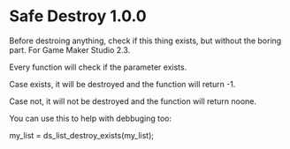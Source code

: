 # Safe Destroy 1.0.0
Before destroing anything, check if this thing exists, but without the boring part.
For Game Maker Studio 2.3.

Every function will check if the parameter exists. 

Case exists, it will be destroyed and the function will return -1. 

Case not, it will not be destroyed and the function will return noone.

You can use this to help with debbuging too:

my_list = ds_list_destroy_exists(my_list); 
